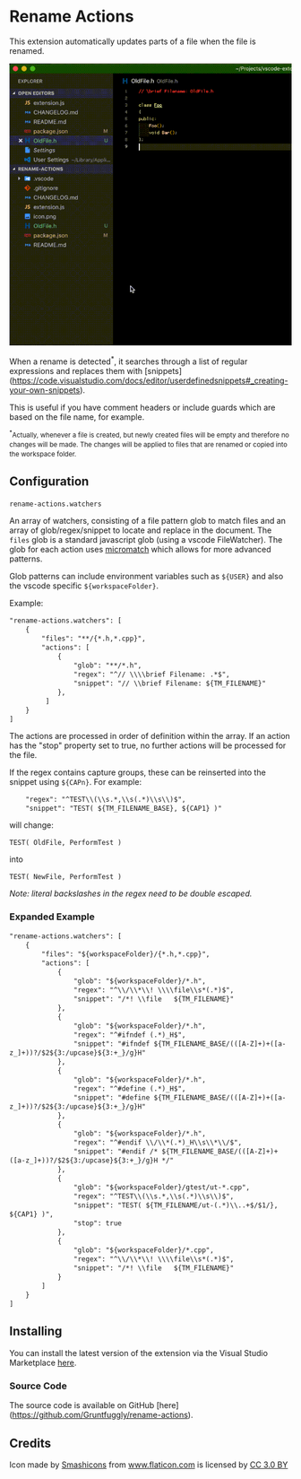 # Rename Actions

This extension automatically updates parts of a file when the file is renamed.

<img src="https://raw.githubusercontent.com/Gruntfuggly/rename-actions/master/video.gif">

When a rename is detected<sup>\*</sup>, it searches through a list of
regular expressions and replaces them with [snippets]
(https://code.visualstudio.com/docs/editor/userdefinedsnippets#_creating-your-own-snippets).

This is useful if you have comment headers or include guards which are based on
the file name, for example.

<small><sup>\*</sup>Actually, whenever a file is created, but newly created
files will be empty and therefore no changes will be made. The changes will be
applied to files that are renamed or copied into the workspace folder.</small>

## Configuration

`rename-actions.watchers`

An array of watchers, consisting of a file pattern glob to match files and an
array of glob/regex/snippet to locate and replace in the document. The `files`
glob is a standard javascript glob (using a vscode FileWatcher). The glob for
each action uses [micromatch](https://github.com/micromatch/micromatch) which
allows for more advanced patterns.

Glob patterns can include environment variables such as `${USER}` and also the
vscode specific `${workspaceFolder}`.

Example:

```
"rename-actions.watchers": [
    {
        "files": "**/{*.h,*.cpp}",
        "actions": [
            {
                "glob": "**/*.h",
                "regex": "^// \\\\brief Filename: .*$",
                "snippet": "// \\brief Filename: ${TM_FILENAME}"
            },
         ]
    }
]
```

The actions are processed in order of definition within the array. If an action
has the "stop" property set to true, no further actions will be processed for
the file.

If the regex contains capture groups, these can be reinserted into the snippet
using `${CAPn}`. For example:

```
    "regex": "^TEST\\(\\s.*,\\s(.*)\\s\\)$",
    "snippet": "TEST( ${TM_FILENAME_BASE}, ${CAP1} )"
```
will change:
```
TEST( OldFile, PerformTest )
```
into
```
TEST( NewFile, PerformTest )
```

*Note: literal backslashes in the regex need to be double escaped.*

### Expanded Example

```
"rename-actions.watchers": [
    {
        "files": "${workspaceFolder}/{*.h,*.cpp}",
        "actions": [
            {
                "glob": "${workspaceFolder}/*.h",
                "regex": "^\\/\\*\\! \\\\file\\s*(.*)$",
                "snippet": "/*! \\file   ${TM_FILENAME}"
            },
            {
                "glob": "${workspaceFolder}/*.h",
                "regex": "^#ifndef (.*)_H$",
                "snippet": "#ifndef ${TM_FILENAME_BASE/(([A-Z]+)+([a-z_]+))?/$2${3:/upcase}${3:+_}/g}H"
            },
            {
                "glob": "${workspaceFolder}/*.h",
                "regex": "^#define (.*)_H$",
                "snippet": "#define ${TM_FILENAME_BASE/(([A-Z]+)+([a-z_]+))?/$2${3:/upcase}${3:+_}/g}H"
            },
            {
                "glob": "${workspaceFolder}/*.h",
                "regex": "^#endif \\/\\*(.*)_H\\s\\*\\/$",
                "snippet": "#endif /* ${TM_FILENAME_BASE/(([A-Z]+)+([a-z_]+))?/$2${3:/upcase}${3:+_}/g}H */"
            },
            {
                "glob": "${workspaceFolder}/gtest/ut-*.cpp",
                "regex": "^TEST\\(\\s.*,\\s(.*)\\s\\)$",
                "snippet": "TEST( ${TM_FILENAME/ut-(.*)\\..+$/$1/}, ${CAP1} )",
                "stop": true
            },
            {
                "glob": "${workspaceFolder}/*.cpp",
                "regex": "^\\/\\*\\! \\\\file\\s*(.*)$",
                "snippet": "/*! \\file   ${TM_FILENAME}"
            }
        ]
    }
]
```

## Installing

You can install the latest version of the extension via the Visual Studio
Marketplace [here](https://marketplace.visualstudio.com/items?itemName=Gruntfuggly.rename-actions).

### Source Code

The source code is available on GitHub [here]
(https://github.com/Gruntfuggly/rename-actions).

## Credits

Icon made by <a href="https://www.flaticon.com/authors/smashicons" title="Smashicons">
Smashicons</a> from <a href="https://www.flaticon.com/" title="Flaticon">
www.flaticon.com</a> is licensed by <a
href="http://creativecommons.org/licenses/by/3.0/" title="Creative Commons BY 3.0"
target="_blank">CC 3.0 BY</a></div>

